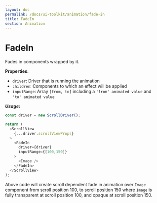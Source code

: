 ```yaml
---
layout: doc
permalink: /docs/ui-toolkit/animation/fade-in
title: FadeIn
section: Animation
---
```


# FadeIn

Fades in components wrapped by it.

**Properties:**

- `driver`: Driver that is running the animation
- `children`: Components to which an effect will be applied
- `inputRange`: Array `[from, to]` including a `'from' animated value` and `'to' animated value`

***Usage:***

```javascript
const driver = new ScrollDriver();

return (
  <ScrollView
    {...driver.scrollViewProps}
  >
    <FadeIn
      driver={driver}
      inputRange={[100,150]}
    >
      <Image />
    </FadeIn>
  </ScrollView>
);
```

Above code will create scroll dependent fade in animation over `Image` component from scroll position 100, to scroll position 150 where `Image` is fully transparent at scroll position 100, and opaque at scroll position 150.